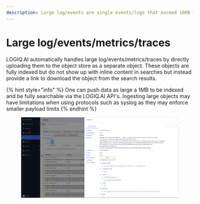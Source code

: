 ```yaml
---
description: Large log/events are single events/logs that exceed 16KB in size.
---
```


# Large log/events/metrics/traces

LOGIQ.AI automatically handles large log/events/metrics/traces by directly uploading them to the object store as a separate object. These objects are fully indexed but do not show up with inline content in searches but instead provide a link to download the object from the search results.&#x20;

{% hint style="info" %}
One can push data as large a 1MB to be indexed and be fully searchable via the LOGIQ.AI API's. Ingesting large objects may have limitations when using protocols such as syslog as they may enforce smaller payload limits
{% endhint %}

<figure><img src="../.gitbook/assets/Screen Shot 2023-01-02 at 1.28.28 PM.png" alt=""><figcaption></figcaption></figure>

